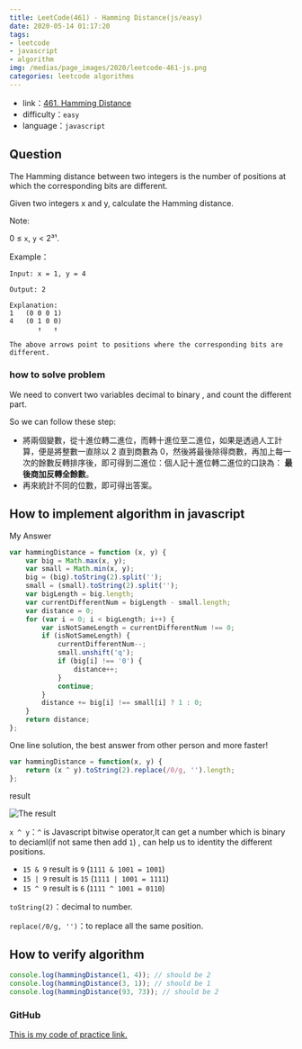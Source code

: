 ```yaml
---
title: LeetCode(461) - Hamming Distance(js/easy)
date: 2020-05-14 01:17:20
tags:
- leetcode
- javascript
- algorithm
img: /medias/page_images/2020/leetcode-461-js.png
categories: leetcode algorithms
---
```

* link：[461. Hamming Distance](https://leetcode.com/problems/hamming-distance/submissions/)
* difficulty：`easy`
* language：`javascript`

## Question

The Hamming distance between two integers is the number of positions at which the corresponding bits are different.

Given two integers x and y, calculate the Hamming distance.

Note:

0 ≤ `x`, `y` < 2³¹.

Example：

```
Input: x = 1, y = 4

Output: 2

Explanation:
1   (0 0 0 1)
4   (0 1 0 0)
       ↑   ↑

The above arrows point to positions where the corresponding bits are different.
```

### how to solve problem

We need to convert two variables decimal to binary , and count the different part.

So we can follow these step:

* 將兩個變數，從十進位轉二進位，而轉十進位至二進位，如果是透過人工計算，便是將整數一直除以 2 直到商數為 0，然後將最後除得商數，再加上每一次的餘數反轉排序後，即可得到二進位：個人記十進位轉二進位的口訣為： **最後商加反轉全餘數**。 
* 再來統計不同的位數，即可得出答案。


## How to implement algorithm in javascript

My Answer

```javascript
var hammingDistance = function (x, y) {
    var big = Math.max(x, y);
    var small = Math.min(x, y);
    big = (big).toString(2).split('');
    small = (small).toString(2).split('');
    var bigLength = big.length;
    var currentDifferentNum = bigLength - small.length;
    var distance = 0;
    for (var i = 0; i < bigLength; i++) {
        var isNotSameLength = currentDifferentNum !== 0;
        if (isNotSameLength) {
            currentDifferentNum--;
            small.unshift('q');
            if (big[i] !== '0') {
                distance++;
            }
            continue;
        }
        distance += big[i] !== small[i] ? 1 : 0;
    }
    return distance;
};
```

One line solution, the best answer from other person and more faster!

```javascript
var hammingDistance = function(x, y) {
    return (x ^ y).toString(2).replace(/0/g, '').length;
};
```

result


![The result](one.png)


`x ^ y`：`^` is Javascript bitwise operator,It can get a number which is binary to deciaml(if not same then add `1`) , can help us to identity the different positions.

* `15 & 9` result is `9` (`1111 & 1001 = 1001`)
* `15 | 9` result is `15` (`1111 | 1001 = 1111`)
* `15 ^ 9` result is `6` (`1111 ^ 1001 = 0110`)


`toString(2)`：decimal to number.

`replace(/0/g, '')`：to replace all the same position.

## How to verify algorithm

```javascript
console.log(hammingDistance(1, 4)); // should be 2
console.log(hammingDistance(3, 1)); // should be 1
console.log(hammingDistance(93, 73)); // should be 2
```

### GitHub 

[This is my code of practice link.](https://github.com/mpp21x/algorithm-exercise/tree/master/461.hammingDistance)

